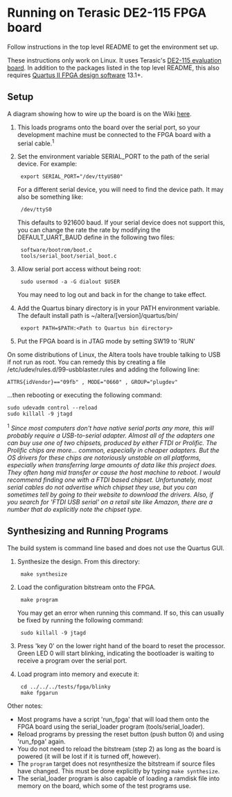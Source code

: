 # Running on Terasic DE2-115 FPGA board

Follow instructions in the top level README to get the environment set up.

These instructions only work on Linux.  It uses Terasic's
[DE2-115 evaluation board](http://www.terasic.com.tw/cgi-bin/page/archive.pl?Language=English&No=502).
In addition to the packages listed in the top level README, this also requires
[Quartus II FPGA design software](http://dl.altera.com/?edition=web) 13.1+.

## Setup

A diagram showing how to wire up the board is on the Wiki
[here](https://github.com/jbush001/NyuziProcessor/wiki/DE2-115-Setup).

1. This loads programs onto the board over the serial port, so your development
machine must be connected to the FPGA board with a serial cable.<sup>1</sup>

2. Set the environment variable SERIAL_PORT to the path of the serial device.
For example:

        export SERIAL_PORT="/dev/ttyUSB0"

    For a different serial device, you will need to find
    the device path. It may also be something like:

	    /dev/ttyS0

    This defaults to 921600 baud. If your serial device does not
    support this, you can change the rate the rate by modifying the
    DEFAULT_UART_BAUD define in the following two files:

        software/bootrom/boot.c
        tools/serial_boot/serial_boot.c

3. Allow serial port access without being root:

        sudo usermod -a -G dialout $USER

    You may need to log out and back in for the change to take effect.

4. Add the Quartus binary directory is in your PATH environment variable.
   The default install path is ~/altera/[version]/quartus/bin/

        export PATH=$PATH:<Path to Quartus bin directory>

5. Put the FPGA board is in JTAG mode by setting SW19 to 'RUN'

On some distributions of Linux, the Altera tools have trouble talking to USB if not
run as root. You can remedy this by creating a file
/etc/udev/rules.d/99-usbblaster.rules and adding the following line:

    ATTRS{idVendor}=="09fb" , MODE="0660" , GROUP="plugdev"

...then rebooting or executing the following command:

    sudo udevadm control --reload
    sudo killall -9 jtagd

<sup>1</sup> *Since most computers don't have native serial ports any more,
this will probably require a USB-to-serial adapter. Almost all of the adapters
one can buy use one of two chipsets, produced by either FTDI or Prolific. The
Prolific chips are more... common, especially in cheaper adapters. But the
OS drivers for these chips are notoriously unstable on all platforms,
especially when transferring large amounts of data like this project does.
They often hang mid transfer or cause the host machine to reboot. I would
recommend finding one with a FTDI based chipset. Unfortunately, most serial
cables do not advertise which chipset they use, but you can sometimes tell by
going to their website to download the drivers. Also, if you search for 'FTDI
USB serial' on a retail site like Amazon, there are a number that do explicitly
note the chipset type.*

## Synthesizing and Running Programs

The build system is command line based and does not use the Quartus GUI.

1. Synthesize the design. From this directory:

        make synthesize

2. Load the configuration bitstream onto the FPGA.

        make program

    You may get an error when running this command. If so, this can usually be
	fixed by running the following command:

        sudo killall -9 jtagd

3. Press 'key 0' on the lower right hand of the board to reset the processor.
   Green LED 0 will start blinking, indicating the bootloader is waiting to
   receive a program over the serial port.

4. Load program into memory and execute it:

        cd ../../../tests/fpga/blinky
        make fpgarun

Other notes:
- Most programs have a script 'run_fpga' that will load them
  onto the FPGA board using the serial_loader program (tools/serial_loader).
- Reload programs by pressing the reset button (push button 0) and using
  'run_fpga' again.
- You do not need to reload the bitstream (step 2) as long as the board is
  powered (it will be lost if it is turned off, however).
- The `program` target does not resynthesize the bitstream if source files
  have changed. This must be done explicitly by typing `make synthesize`.
- The serial_loader program is also capable of loading a ramdisk file into
  memory on the board, which some of the test programs use.
